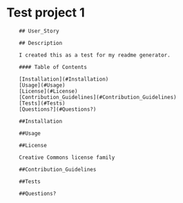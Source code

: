 # Test project 1
        ## User_Story
        
        ## Description

        I created this as a test for my readme generator.

        #### Table of Contents

        [Installation](#Installation)
        [Usage](#Usage)
        [License](#License)
        [Contribution_Guidelines](#Contribution_Guidelines)
        [Tests](#Tests)
        [Questions?](#Questions?)

        ##Installation

        ##Usage

        ##License

        Creative Commons license family

        ##Contribution_Guidelines

        ##Tests

        ##Questions?
        
        